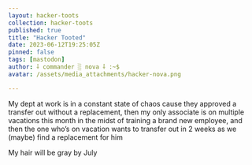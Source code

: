 ```yaml
---
layout: hacker-toots
collection: hacker-toots
published: true
title: "Hacker Tooted"
date: 2023-06-12T19:25:05Z
pinned: false
tags: [mastodon]
author: ⸸ commander ░ nova ⸸ :~$
avatar: /assets/media_attachments/hacker-nova.png

---
```


<p>My dept at work is in a constant state of chaos cause they approved a transfer out without a replacement, then my only associate is on multiple vacations this month in the midst of training a brand new employee, and then the one who’s on vacation wants to transfer out in 2 weeks as we (maybe) find a replacement for him</p><p>My hair will be gray by July</p>


